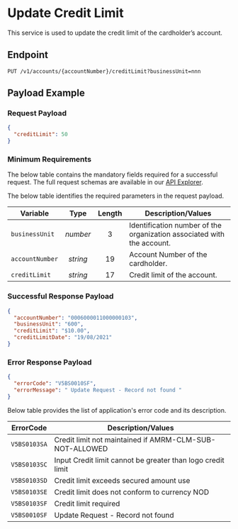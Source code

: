 # Update Credit Limit

This service is used to update the credit limit of the cardholder’s account. 

## Endpoint

`PUT /v1/accounts/{accountNumber}/creditLimit?businessUnit=nnn`

## Payload Example

### Request Payload

```json
{
  "creditLimit": 50   
}
```

### Minimum Requirements

The below table contains the mandatory fields required for a successful request. The full request schemas are available in our [API Explorer](../api/?type=put&path=/v1/accounts/{accountNumber}/creditLimit).

The below table identifies the required parameters in the request payload.

| Variable | Type | Length | Description/Values |
| -------- | :--: | :------------: | ------------------ |
| `businessUnit` | *number* | 3 | Identification number of the organization associated with the account. |
| `accountNumber` | *string* | 19 | Account Number of the cardholder. | 
| `creditLimit` | *string* | 17 | Credit limit of the account. |

### Successful Response Payload

```json
{
  "accountNumber": "0006000011000000103",
  "businessUnit": "600",
  "creditLimit": "$10.00",
  "creditLimitDate": "19/08/2021"
}
```

### Error Response Payload

```json
{
  "errorCode": "V5BS0010SF",
  "errorMessage": " Update Request - Record not found "
}
```

Below table provides the list of application's error code and its description.

| ErrorCode |  Description/Values |
| --------  | ------------------ |
| `V5BS0103SA` | Credit limit not maintained if AMRM-CLM-SUB-NOT-ALLOWED|
| `V5BS0103SC` | Input Credit limit cannot be greater than logo credit limit |
| `V5BS0103SD` | Credit limit exceeds secured amount use |
| `V5BS0103SE` | Credit limit does not conform to currency NOD |  
| `V5BS0103SF` | Credit limit required |
| `V5BS0010SF` | Update Request - Record not found |

